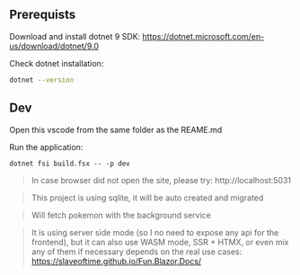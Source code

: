 ## Prerequists

Download and install dotnet 9 SDK: https://dotnet.microsoft.com/en-us/download/dotnet/9.0

Check dotnet installation:

```bash
dotnet --version
```

## Dev

Open this vscode from the same folder as the REAME.md

Run the application:

```
dotnet fsi build.fsx -- -p dev
```

> In case browser did not open the site, please try: http://localhost:5031

> This project is using sqlite, it will be auto created and migrated

> Will fetch pokemon with the background service

> It is using server side mode (so I no need to expose any api for the frontend), but it can also use WASM mode, SSR + HTMX, or even mix any of them if necessary depends on the real use cases: https://slaveoftime.github.io/Fun.Blazor.Docs/
